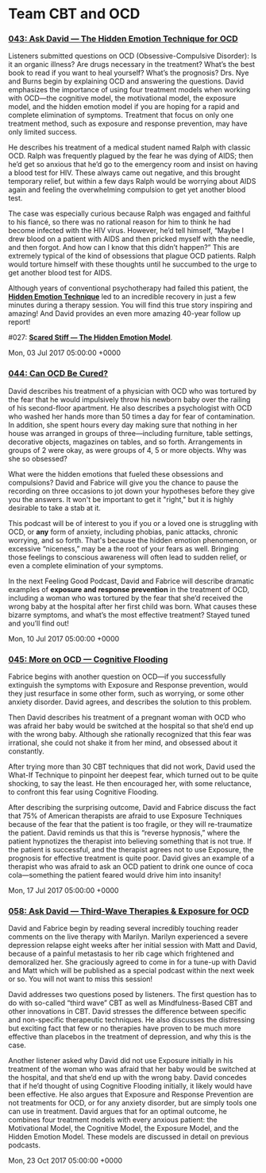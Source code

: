 # Team CBT and OCD


### [043: Ask David — The Hidden Emotion Technique for OCD](http://feelinggood.libsyn.com/043-ask-david-the-hidden-emotion-technique-for-ocd)

Listeners submitted questions on OCD (Obsessive-Compulsive Disorder): Is it an organic illness? Are drugs necessary in the treatment? What’s the best book to read if you want to heal yourself? What’s the prognosis?
Drs. Nye and Burns begin by explaining OCD and answering the questions. David emphasizes the importance of using four treatment models when working with OCD—the cognitive model, the motivational model, the exposure model, and the hidden emotion model if you are hoping for a rapid and complete elimination of symptoms. Treatment that focus on only one treatment method, such as exposure and response prevention, may have only limited success.

He describes his treatment of a medical student named Ralph with classic OCD. Ralph was frequently plagued by the fear he was dying of AIDS; then he’d get so anxious that he’d go to the emergency room and insist on having a blood test for HIV. These always came out negative, and this brought temporary relief, but within a few days Ralph would be worrying about AIDS again and feeling the overwhelming compulsion to get yet another blood test.

The case was especially curious because Ralph was engaged and faithful to his fiancé, so there was no rational reason for him to think he had become infected with the HIV virus. However, he’d tell himself, “Maybe I drew blood on a patient with AIDS and then pricked myself with the needle, and then forgot. And how can I know that this didn’t happen?” This are extremely typical of the kind of obsessions that plague OCD patients. Ralph would torture himself with these thoughts until he succumbed to the urge to get another blood test for AIDS.

Although years of conventional psychotherapy had failed this patient, the [**Hidden Emotion Technique**](https://feelinggood.com/2016/05/28/hidden-emotion-technique/) led to an incredible recovery in just a few minutes during a therapy session. You will find this true story inspiring and amazing! And David provides an even more amazing 40-year follow up report!

#027: [**Scared Stiff — The Hidden Emotion Model**](https://feelinggood.com/2017/03/13/027-scared-stiff-the-hidden-emotion-model-part-5/).

Mon, 03 Jul 2017 05:00:00 +0000

### [044: Can OCD Be Cured?](http://feelinggood.libsyn.com/044-can-ocd-be-cured)

David describes his treatment of a physician with OCD who was tortured by the fear that he would impulsively throw his newborn baby over the railing of his second-floor apartment. He also describes a psychologist with OCD who washed her hands more than 50 times a day for fear of contamination. In addition, she spent hours every day making sure that nothing in her house was arranged in groups of three—including furniture, table settings, decorative objects, magazines on tables, and so forth. Arrangements in groups of 2 were okay, as were groups of 4, 5 or more objects. Why was she so obsessed?

What were the hidden emotions that fueled these obsessions and compulsions? David and Fabrice will give you the chance to pause the recording on three occasions to jot down your hypotheses before they give you the answers. It won't be important to get it "right," but it is highly desirable to take a stab at it.

This podcast will be of interest to you if you or a loved one is struggling with OCD, or **any** form of anxiety, including phobias, panic attacks, chronic worrying, and so forth. That's because the hidden emotion phenomenon, or excessive “niceness,” may be a the root of your fears as well. Bringing those feelings to conscious awareness will often lead to sudden relief, or even a complete elimination of your symptoms.

In the next Feeling Good Podcast, David and Fabrice will describe dramatic examples of **exposure and response prevention** in the treatment of OCD, including a woman who was tortured by the fear that she’d received the wrong baby at the hospital after her first child was born. What causes these bizarre symptoms, and what’s the most effective treatment? Stayed tuned and you’ll find out!

Mon, 10 Jul 2017 05:00:00 +0000

### [045: More on OCD — Cognitive Flooding](http://feelinggood.libsyn.com/045-more-on-ocd-cognitive-flooding)

Fabrice begins with another question on OCD—if you successfully extinguish the symptoms with Exposure and Response prevention, would they just resurface in some other form, such as worrying, or some other anxiety disorder. David agrees, and describes the solution to this problem.

Then David describes his treatment of a pregnant woman with OCD who was afraid her baby would be switched at the hospital so that she’d end up with the wrong baby. Although she rationally recognized that this fear was irrational, she could not shake it from her mind, and obsessed about it constantly.

After trying more than 30 CBT techniques that did not work, David used the What-If Technique to pinpoint her deepest fear, which turned out to be quite shocking, to say the least. He then encouraged her, with some reluctance, to confront this fear using Cognitive Flooding.

After describing the surprising outcome, David and Fabrice discuss the fact that 75% of American therapists are afraid to use Exposure Techniques because of the fear that the patient is too fragile, or they will re-traumatize the patient. David reminds us that this is “reverse hypnosis,” where the patient hypnotizes the therapist into believing something that is not true. If the patient is successful, and the therapist agrees not to use Exposure, the prognosis for effective treatment is quite poor. David gives an example of a therapist who was afraid to ask an OCD patient to drink one ounce of coca cola—something the patient feared would drive him into insanity!

Mon, 17 Jul 2017 05:00:00 +0000


### [058: Ask David — Third-Wave Therapies & Exposure for OCD](http://feelinggood.libsyn.com/058-ask-david-third-wave-therapies-exposure-for-ocd)

David and Fabrice begin by reading several incredibly touching reader comments on the live therapy with Marilyn. Marilyn experienced a severe depression relapse eight weeks after her initial session with Matt and David, because of a painful metastasis to her rib cage which frightened and demoralized her. She graciously agreed to come in for a tune-up with David and Matt which will be published as a special podcast within the next week or so. You will not want to miss this session!

David addresses two questions posed by listeners. The first question has to do with so-called “third wave” CBT as well as Mindfulness-Based CBT and other innovations in CBT. David stresses the difference between specific and non-specific therapeutic techniques. He also discusses the distressing but exciting fact that few or no therapies have proven to be much more effective than placebos in the treatment of depression, and why this is the case.

Another listener asked why David did not use Exposure initially in his treatment of the woman who was afraid that her baby would be switched at the hospital, and that she’d end up with the wrong baby. David concedes that if he’d thought of using Cognitive Flooding initially, it likely would have been effective. He also argues that Exposure and Response Prevention are not treatments for OCD, or for any anxiety disorder, but are simply tools one can use in treatment. David argues that for an optimal outcome, he combines four treatment models with every anxious patient: the Motivational Model, the Cognitive Model, the Exposure Model, and the Hidden Emotion Model. These models are discussed in detail on previous podcasts.

Mon, 23 Oct 2017 05:00:00 +0000

